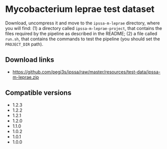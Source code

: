 # Mycobacterium leprae test dataset

Download, uncompress it and move to the `ipssa-m-leprae` directory, where you will find: (1) a directory called `ipssa-m-leprae-project`, that contains the files required by the pipeline as described in the README; (2) a file called `run.sh`, that contains the commands to test the pipeline (you should set the `PROJECT_DIR` path).

## Download links

- https://github.com/pegi3s/ipssa/raw/master/resources/test-data/ipssa-m-leprae.zip

## Compatible versions

- 1.2.3
- 1.2.2
- 1.2.1
- 1.2.0
- 1.1.0
- 1.0.2
- 1.0.1
- 1.0.0

